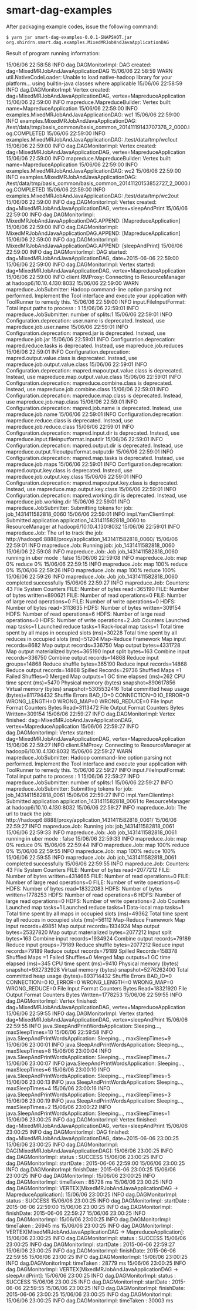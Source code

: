 # smart-dag-examples

After packaging example codes, issue the following command:

    $ yarn jar smart-dag-examples-0.0.1-SNAPSHOT.jar org.shirdrn.smart.dag.examples.MixedMRJobAndJavaApplicationDAG

Result of program running information:

15/06/06 22:58:58 INFO dag.DAGMonitorImpl: DAG created: dag=MixedMRJobAndJavaApplicationDAG
15/06/06 22:58:59 WARN util.NativeCodeLoader: Unable to load native-hadoop library for your platform... using builtin-java classes where applicable
15/06/06 22:58:59 INFO dag.DAGMonitorImpl: Vertex created: dag=MixedMRJobAndJavaApplicationDAG, vertex=MapreduceApplication
15/06/06 22:59:00 INFO mapreduce.MapreduceBuilder: Vertex built: name=MapreduceApplication
15/06/06 22:59:00 INFO examples.MixedMRJobAndJavaApplicationDAG: wc1
15/06/06 22:59:00 INFO examples.MixedMRJobAndJavaApplicationDAG: /test/data/tmp/basis_common/basis_common_20141119143707376_2_0000.log.COMPLETED
15/06/06 22:59:00 INFO examples.MixedMRJobAndJavaApplicationDAG: /test/data/tmp/wc1out
15/06/06 22:59:00 INFO dag.DAGMonitorImpl: Vertex created: dag=MixedMRJobAndJavaApplicationDAG, vertex=MapreduceApplication
15/06/06 22:59:00 INFO mapreduce.MapreduceBuilder: Vertex built: name=MapreduceApplication
15/06/06 22:59:00 INFO examples.MixedMRJobAndJavaApplicationDAG: wc2
15/06/06 22:59:00 INFO examples.MixedMRJobAndJavaApplicationDAG: /test/data/tmp/basis_common/basis_common_20141120153852727_2_0000.log.COMPLETED
15/06/06 22:59:00 INFO examples.MixedMRJobAndJavaApplicationDAG: /test/data/tmp/wc2out
15/06/06 22:59:00 INFO dag.DAGMonitorImpl: Vertex created: dag=MixedMRJobAndJavaApplicationDAG, vertex=sleepAndPrint
15/06/06 22:59:00 INFO dag.DAGMonitorImpl: MixedMRJobAndJavaApplicationDAG.APPEND: [MapreduceApplication]
15/06/06 22:59:00 INFO dag.DAGMonitorImpl: MixedMRJobAndJavaApplicationDAG.APPEND: [MapreduceApplication]
15/06/06 22:59:00 INFO dag.DAGMonitorImpl: MixedMRJobAndJavaApplicationDAG.APPEND: [sleepAndPrint]
15/06/06 22:59:00 INFO dag.DAGMonitorImpl: DAG started: dag=MixedMRJobAndJavaApplicationDAG, date=2015-06-06 22:59:00
15/06/06 22:59:00 INFO dag.DAGMonitorImpl: Vertex started: dag=MixedMRJobAndJavaApplicationDAG, vertex=MapreduceApplication
15/06/06 22:59:00 INFO client.RMProxy: Connecting to ResourceManager at hadoop6/10.10.4.130:8032
15/06/06 22:59:00 WARN mapreduce.JobSubmitter: Hadoop command-line option parsing not performed. Implement the Tool interface and execute your application with ToolRunner to remedy this.
15/06/06 22:59:00 INFO input.FileInputFormat: Total input paths to process : 1
15/06/06 22:59:01 INFO mapreduce.JobSubmitter: number of splits:1
15/06/06 22:59:01 INFO Configuration.deprecation: user.name is deprecated. Instead, use mapreduce.job.user.name
15/06/06 22:59:01 INFO Configuration.deprecation: mapred.jar is deprecated. Instead, use mapreduce.job.jar
15/06/06 22:59:01 INFO Configuration.deprecation: mapred.reduce.tasks is deprecated. Instead, use mapreduce.job.reduces
15/06/06 22:59:01 INFO Configuration.deprecation: mapred.output.value.class is deprecated. Instead, use mapreduce.job.output.value.class
15/06/06 22:59:01 INFO Configuration.deprecation: mapred.mapoutput.value.class is deprecated. Instead, use mapreduce.map.output.value.class
15/06/06 22:59:01 INFO Configuration.deprecation: mapreduce.combine.class is deprecated. Instead, use mapreduce.job.combine.class
15/06/06 22:59:01 INFO Configuration.deprecation: mapreduce.map.class is deprecated. Instead, use mapreduce.job.map.class
15/06/06 22:59:01 INFO Configuration.deprecation: mapred.job.name is deprecated. Instead, use mapreduce.job.name
15/06/06 22:59:01 INFO Configuration.deprecation: mapreduce.reduce.class is deprecated. Instead, use mapreduce.job.reduce.class
15/06/06 22:59:01 INFO Configuration.deprecation: mapred.input.dir is deprecated. Instead, use mapreduce.input.fileinputformat.inputdir
15/06/06 22:59:01 INFO Configuration.deprecation: mapred.output.dir is deprecated. Instead, use mapreduce.output.fileoutputformat.outputdir
15/06/06 22:59:01 INFO Configuration.deprecation: mapred.map.tasks is deprecated. Instead, use mapreduce.job.maps
15/06/06 22:59:01 INFO Configuration.deprecation: mapred.output.key.class is deprecated. Instead, use mapreduce.job.output.key.class
15/06/06 22:59:01 INFO Configuration.deprecation: mapred.mapoutput.key.class is deprecated. Instead, use mapreduce.map.output.key.class
15/06/06 22:59:01 INFO Configuration.deprecation: mapred.working.dir is deprecated. Instead, use mapreduce.job.working.dir
15/06/06 22:59:01 INFO mapreduce.JobSubmitter: Submitting tokens for job: job_1431411582818_0060
15/06/06 22:59:01 INFO impl.YarnClientImpl: Submitted application application_1431411582818_0060 to ResourceManager at hadoop6/10.10.4.130:8032
15/06/06 22:59:01 INFO mapreduce.Job: The url to track the job: http://hadoop6:8888/proxy/application_1431411582818_0060/
15/06/06 22:59:01 INFO mapreduce.Job: Running job: job_1431411582818_0060
15/06/06 22:59:08 INFO mapreduce.Job: Job job_1431411582818_0060 running in uber mode : false
15/06/06 22:59:08 INFO mapreduce.Job:  map 0% reduce 0%
15/06/06 22:59:15 INFO mapreduce.Job:  map 100% reduce 0%
15/06/06 22:59:26 INFO mapreduce.Job:  map 100% reduce 100%
15/06/06 22:59:26 INFO mapreduce.Job: Job job_1431411582818_0060 completed successfully
15/06/06 22:59:27 INFO mapreduce.Job: Counters: 43
	File System Counters
		FILE: Number of bytes read=365190
		FILE: Number of bytes written=890621
		FILE: Number of read operations=0
		FILE: Number of large read operations=0
		FILE: Number of write operations=0
		HDFS: Number of bytes read=3113635
		HDFS: Number of bytes written=309154
		HDFS: Number of read operations=6
		HDFS: Number of large read operations=0
		HDFS: Number of write operations=2
	Job Counters 
		Launched map tasks=1
		Launched reduce tasks=1
		Rack-local map tasks=1
		Total time spent by all maps in occupied slots (ms)=30228
		Total time spent by all reduces in occupied slots (ms)=51204
	Map-Reduce Framework
		Map input records=8682
		Map output records=336750
		Map output bytes=4331728
		Map output materialized bytes=365190
		Input split bytes=163
		Combine input records=336750
		Combine output records=14868
		Reduce input groups=14868
		Reduce shuffle bytes=365190
		Reduce input records=14868
		Reduce output records=14868
		Spilled Records=29736
		Shuffled Maps =1
		Failed Shuffles=0
		Merged Map outputs=1
		GC time elapsed (ms)=262
		CPU time spent (ms)=5470
		Physical memory (bytes) snapshot=890617856
		Virtual memory (bytes) snapshot=5305532416
		Total committed heap usage (bytes)=811794432
	Shuffle Errors
		BAD_ID=0
		CONNECTION=0
		IO_ERROR=0
		WRONG_LENGTH=0
		WRONG_MAP=0
		WRONG_REDUCE=0
	File Input Format Counters 
		Bytes Read=3113472
	File Output Format Counters 
		Bytes Written=309154
15/06/06 22:59:27 INFO dag.DAGMonitorImpl: Vertex finished: dag=MixedMRJobAndJavaApplicationDAG, vertex=MapreduceApplication
15/06/06 22:59:27 INFO dag.DAGMonitorImpl: Vertex started: dag=MixedMRJobAndJavaApplicationDAG, vertex=MapreduceApplication
15/06/06 22:59:27 INFO client.RMProxy: Connecting to ResourceManager at hadoop6/10.10.4.130:8032
15/06/06 22:59:27 WARN mapreduce.JobSubmitter: Hadoop command-line option parsing not performed. Implement the Tool interface and execute your application with ToolRunner to remedy this.
15/06/06 22:59:27 INFO input.FileInputFormat: Total input paths to process : 1
15/06/06 22:59:27 INFO mapreduce.JobSubmitter: number of splits:1
15/06/06 22:59:27 INFO mapreduce.JobSubmitter: Submitting tokens for job: job_1431411582818_0061
15/06/06 22:59:27 INFO impl.YarnClientImpl: Submitted application application_1431411582818_0061 to ResourceManager at hadoop6/10.10.4.130:8032
15/06/06 22:59:27 INFO mapreduce.Job: The url to track the job: http://hadoop6:8888/proxy/application_1431411582818_0061/
15/06/06 22:59:27 INFO mapreduce.Job: Running job: job_1431411582818_0061
15/06/06 22:59:33 INFO mapreduce.Job: Job job_1431411582818_0061 running in uber mode : false
15/06/06 22:59:33 INFO mapreduce.Job:  map 0% reduce 0%
15/06/06 22:59:44 INFO mapreduce.Job:  map 100% reduce 0%
15/06/06 22:59:55 INFO mapreduce.Job:  map 100% reduce 100%
15/06/06 22:59:55 INFO mapreduce.Job: Job job_1431411582818_0061 completed successfully
15/06/06 22:59:55 INFO mapreduce.Job: Counters: 43
	File System Counters
		FILE: Number of bytes read=2077212
		FILE: Number of bytes written=4314665
		FILE: Number of read operations=0
		FILE: Number of large read operations=0
		FILE: Number of write operations=0
		HDFS: Number of bytes read=18322083
		HDFS: Number of bytes written=1778253
		HDFS: Number of read operations=6
		HDFS: Number of large read operations=0
		HDFS: Number of write operations=2
	Job Counters 
		Launched map tasks=1
		Launched reduce tasks=1
		Data-local map tasks=1
		Total time spent by all maps in occupied slots (ms)=49362
		Total time spent by all reduces in occupied slots (ms)=56112
	Map-Reduce Framework
		Map input records=49851
		Map output records=1934924
		Map output bytes=25327820
		Map output materialized bytes=2077212
		Input split bytes=163
		Combine input records=1934924
		Combine output records=79189
		Reduce input groups=79189
		Reduce shuffle bytes=2077212
		Reduce input records=79189
		Reduce output records=79189
		Spilled Records=158378
		Shuffled Maps =1
		Failed Shuffles=0
		Merged Map outputs=1
		GC time elapsed (ms)=345
		CPU time spent (ms)=9410
		Physical memory (bytes) snapshot=932732928
		Virtual memory (bytes) snapshot=5276262400
		Total committed heap usage (bytes)=893714432
	Shuffle Errors
		BAD_ID=0
		CONNECTION=0
		IO_ERROR=0
		WRONG_LENGTH=0
		WRONG_MAP=0
		WRONG_REDUCE=0
	File Input Format Counters 
		Bytes Read=18321920
	File Output Format Counters 
		Bytes Written=1778253
15/06/06 22:59:55 INFO dag.DAGMonitorImpl: Vertex finished: dag=MixedMRJobAndJavaApplicationDAG, vertex=MapreduceApplication
15/06/06 22:59:55 INFO dag.DAGMonitorImpl: Vertex started: dag=MixedMRJobAndJavaApplicationDAG, vertex=sleepAndPrint
15/06/06 22:59:55 INFO java.SleepAndPrintWordsApplication: Sleeping..., maxSleepTimes=10
15/06/06 22:59:58 INFO java.SleepAndPrintWordsApplication: Sleeping..., maxSleepTimes=9
15/06/06 23:00:01 INFO java.SleepAndPrintWordsApplication: Sleeping..., maxSleepTimes=8
15/06/06 23:00:04 INFO java.SleepAndPrintWordsApplication: Sleeping..., maxSleepTimes=7
15/06/06 23:00:07 INFO java.SleepAndPrintWordsApplication: Sleeping..., maxSleepTimes=6
15/06/06 23:00:10 INFO java.SleepAndPrintWordsApplication: Sleeping..., maxSleepTimes=5
15/06/06 23:00:13 INFO java.SleepAndPrintWordsApplication: Sleeping..., maxSleepTimes=4
15/06/06 23:00:16 INFO java.SleepAndPrintWordsApplication: Sleeping..., maxSleepTimes=3
15/06/06 23:00:19 INFO java.SleepAndPrintWordsApplication: Sleeping..., maxSleepTimes=2
15/06/06 23:00:22 INFO java.SleepAndPrintWordsApplication: Sleeping..., maxSleepTimes=1
15/06/06 23:00:25 INFO dag.DAGMonitorImpl: Vertex finished: dag=MixedMRJobAndJavaApplicationDAG, vertex=sleepAndPrint
15/06/06 23:00:25 INFO dag.DAGMonitorImpl: DAG finished: dag=MixedMRJobAndJavaApplicationDAG, date=2015-06-06 23:00:25
15/06/06 23:00:25 INFO dag.DAGMonitorImpl: DAG[MixedMRJobAndJavaApplicationDAG]: 
15/06/06 23:00:25 INFO dag.DAGMonitorImpl:     status    : SUCCESS
15/06/06 23:00:25 INFO dag.DAGMonitorImpl:     startDate : 2015-06-06 22:59:00
15/06/06 23:00:25 INFO dag.DAGMonitorImpl:     finishDate: 2015-06-06 23:00:25
15/06/06 23:00:25 INFO dag.DAGMonitorImpl: 
15/06/06 23:00:25 INFO dag.DAGMonitorImpl:     timeTaken : 85728 ms
15/06/06 23:00:25 INFO dag.DAGMonitorImpl:     VERTEX[MixedMRJobAndJavaApplicationDAG -> MapreduceApplication]: 
15/06/06 23:00:25 INFO dag.DAGMonitorImpl:         status    : SUCCESS
15/06/06 23:00:25 INFO dag.DAGMonitorImpl:         startDate : 2015-06-06 22:59:00
15/06/06 23:00:25 INFO dag.DAGMonitorImpl:         finishDate: 2015-06-06 22:59:27
15/06/06 23:00:25 INFO dag.DAGMonitorImpl: 
15/06/06 23:00:25 INFO dag.DAGMonitorImpl:         timeTaken : 26945 ms
15/06/06 23:00:25 INFO dag.DAGMonitorImpl:     VERTEX[MixedMRJobAndJavaApplicationDAG -> MapreduceApplication]: 
15/06/06 23:00:25 INFO dag.DAGMonitorImpl:         status    : SUCCESS
15/06/06 23:00:25 INFO dag.DAGMonitorImpl:         startDate : 2015-06-06 22:59:27
15/06/06 23:00:25 INFO dag.DAGMonitorImpl:         finishDate: 2015-06-06 22:59:55
15/06/06 23:00:25 INFO dag.DAGMonitorImpl: 
15/06/06 23:00:25 INFO dag.DAGMonitorImpl:         timeTaken : 28779 ms
15/06/06 23:00:25 INFO dag.DAGMonitorImpl:     VERTEX[MixedMRJobAndJavaApplicationDAG -> sleepAndPrint]: 
15/06/06 23:00:25 INFO dag.DAGMonitorImpl:         status    : SUCCESS
15/06/06 23:00:25 INFO dag.DAGMonitorImpl:         startDate : 2015-06-06 22:59:55
15/06/06 23:00:25 INFO dag.DAGMonitorImpl:         finishDate: 2015-06-06 23:00:25
15/06/06 23:00:25 INFO dag.DAGMonitorImpl: 
15/06/06 23:00:25 INFO dag.DAGMonitorImpl:         timeTaken : 30003 ms
